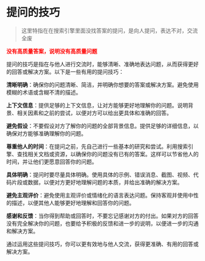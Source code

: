 # 提问的技巧

> 这里特指在在搜索引擎里面没找答案的提问，是向人提问，表达不对，交流全废


<p style='color:red'><b>没有高质量答案，说明没有高质量问题</b></p>

提问的技巧是指在与他人进行交流时，能够清晰、准确地表达问题，从而获得更好的回答或解决方案。以下是一些有用的提问技巧：

**清晰明确**：确保你的问题清晰、简洁，并明确你想要的答案或解决方案。避免使用模糊的术语或含糊不清的描述。

**上下文信息**：提供足够的上下文信息，让对方能够更好地理解你的问题。说明背景、相关因素和之前的尝试，以便对方可以给出更具体和准确的回答。

**避免假设**：不要假设对方了解你的问题的全部背景信息。提供足够的详细信息，以确保对方能够准确理解你的问题。

**尊重他人的时间**：在提问之前，先自己进行一些基本的研究和尝试。利用搜索引擎、查找相关文档或资源，以确保你的问题没有已有的答案。这样可以节省他人的时间，并让他们更愿意回答你的问题。

**具体明确**：提问时要尽量具体明确。使用具体的示例、错误消息、截图、视频、代码片段或数据，以便对方更好地理解问题的本质，并给出准确的解决方案。

**避免主观评价**：避免使用主观评价或情绪化的语言表达问题。保持客观并使用中性的描述，以便其他人能够更好地理解和回答你的问题。

**感谢和反馈**：当你得到帮助或回答时，不要忘记感谢对方的付出。如果对方的回答没有完全解决你的问题，也要给予积极的反馈和进一步的说明，以便进一步的沟通和解决方案。

通过运用这些提问技巧，你可以更有效地与他人交流，获得更准确、有用的回答或解决方案。
